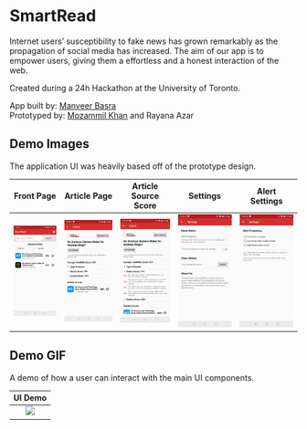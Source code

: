 # SmartRead

Internet users’ susceptibility to fake news has grown remarkably as the propagation of social media has increased. The aim of our app is to empower users, giving them a effortless and a honest interaction of the web.

Created during a 24h Hackathon at the University of Toronto. <br>

App built by: [Manveer Basra](https://github.com/ManveerBasra) <br>
Prototyped by: [Mozammil Khan](https://github.com/MozammilKhan) and Rayana Azar
## Demo Images

The application UI was heavily based off of the prototype design.

Front Page | Article Page | Article Source Score | Settings | Alert Settings 
:---------:|:------------:|:--------------------:|:--------:|:--------------:
![](/demo_images/app_front_page.jpg)|![](/demo_images/app_article_page.jpg)|![](/demo_images/app_source_score.jpg)|![](/demo_images/app_settings.jpg)|![](/demo_images/app_settings_alerts.jpg)

## Demo GIF
A demo of how a user can interact with the main UI components. <br>

UI Demo                       |
:--------------------------------------:|
<img src="https://github.com/ManveerBasra/SmartRead/blob/master/demo_images/demo_gif.gif" width="250"> |
